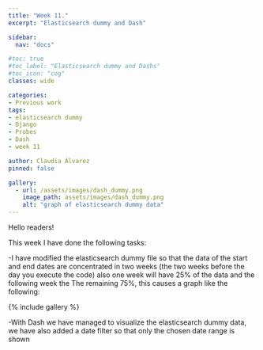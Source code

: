 ```yaml
---
title: "Week 11."
excerpt: "Elasticsearch dummy and Dash"

sidebar:
  nav: "docs"

#toc: true
#toc_label: "Elasticsearch dummy and Dashs"
#toc_icon: "cog"
classes: wide

categories:
- Previous work
tags:
- elasticsearch dummy
- Django
- Probes
- Dash
- week 11

author: Claudia Álvarez
pinned: false

gallery:
  - url: /assets/images/dash_dummy.png
    image_path: assets/images/dash_dummy.png
    alt: "graph of elasticsearch dummy data"
---
```

 Hello readers!
 
 This week I have done the following tasks:
 
-I have modified the elasticsearch dummy file so that the data of the start and end dates are concentrated in two weeks (the two weeks before the day you execute the code) also one week will have 25% of the data and the following week the The remaining 75%, this causes a graph like the following:

{% include gallery %}

-With Dash we have managed to visualize the elasticsearch dummy data, we have also added a date filter so that only the chosen date range is shown
